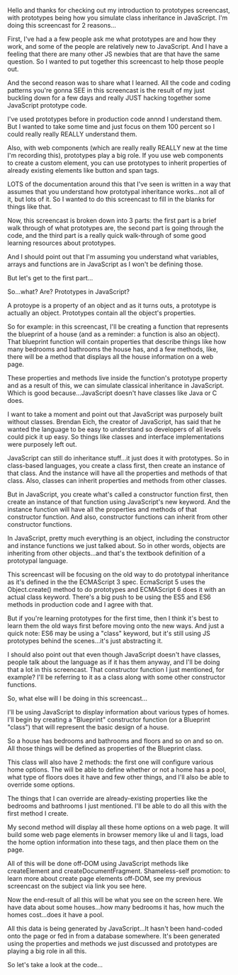Hello and thanks for checking out my introduction to prototypes screencast, with prototypes being how you simulate class inheritance in JavaScript. I'm doing this screencast for 2 reasons...

First, I've had a a few people ask me what prototypes are and how they work, and some of the people are relatively new to JavaScript. And I have a feeling that there are many other JS newbies that are that have the same question. So I wanted to put together this screencast to help those people out.

And the second reason was to share what I learned. All the code and coding patterns you're gonna SEE in this screencast is the result of my just buckling down for a few days and really JUST hacking together some JavaScript prototype code.

I've used prototypes before in production code annnd I understand them. But I wanted to take some time and just focus on them 100 percent so I could really really REALLY understand them.

Also, with web components (which are really really REALLY new at the time I'm recording this), prototypes play a big role. If you use web components to create a custom element, you can use prototypes to inherit properties of already existing elements like button and span tags.

LOTS of the documentation around this that I've seen is written in a way that assumes that you understand how prototypal inheritance works...not all of it, but lots of it. So I wanted to do this screencast to fill in the blanks for things like that.

Now, this screencast is broken down into 3 parts: the first part is a brief walk through of what prototypes are, the second part is going through the code, and the third part is a really quick walk-through of some good learning resources about prototypes. 

And I should point out that I'm assuming you understand what variables, arrays and functions are in JavaScript as I won't be defining those.

But let's get to the first part...

So...what? Are? Prototypes in JavaScript?

A protoype is a property of an object and as it turns outs, a prototype is actually an object. Prototypes contain all the object's properties.

So for example: in this screencast, I'll be creating a function that represents the blueprint of a house (and as a reminder: a function is also an object). That blueprint function will contain properties that describe things like how many bedrooms and bathrooms the house has, and a few methods, like, there will be a method that displays all the house information on a web page.

These properties and methods live inside the function's prototype property and as a result of this, we can simulate classical inheritance in JavaScript.  Which is good because...JavaScript doesn't have classes like Java or C does.

I want to take a moment and point out that JavaScript was purposely built without classes.  Brendan Eich, the creator of JavaScript, has said that he wanted the language to be easy to understand so developers of all levels could pick it up easy. So things like classes and interface implementations were purposely left out.

JavaScript can still do inheritance stuff...it just does it with prototypes. So in class-based languages, you create a class first, then create an instance of that class. And the instance will have all the properties and methods of that class. Also, classes can inherit properties and methods from other classes.

But in JavaScript, you create what's called a constructor function first, then create an instance of that function using JavaScript's new keyword. And the instance function will have all the properties and methods of that constructor function. And also, constructor functions can inherit from other constructor functions. 

In JavaScript, pretty much everything is an object, including the constructor and instance functions we just talked about. So in other words, objects are inheriting from other objects...and that's the textbook definition of a prototypal language.

This screencast will be focusing on the old way to do prototypal inheritance as it's defined in the the ECMAScript 3 spec.  EcmaScript 5 uses the Object.create() method to do prototypes and ECMAScript 6 does it with an actual class keyword. There's a big push to be using the ES5 and ES6 methods in production code and I agree with that.

But if you're learning prototypes for the first time, then I think it's best to learn them the old ways first before moving onto the new ways. And just a quick note: ES6 may be using a "class" keyword, but it's still using JS prototypes behind the scenes...it's just abstracting it.

I should also point out that even though JavaScript doesn't have classes, people talk about the language as if it has them anyway, and I'll be doing that a lot in this screencast. That constructor function I just mentioned, for example? I'll be referring to it as a class along with some other constructor functions.

So, what else will I be doing in this screencast...

I'll be using JavaScript to display information about various types of homes.  I'll begin by creating a "Blueprint" constructor function (or a Blueprint "class") that will represent the basic design of a house.

So a house has bedrooms and bathrooms and floors and so on and so on. All those things will be defined as properties of the Blueprint class.

This class will also have 2 methods: the first one will configure various home options. The will be able to define whether or not a home has a pool, what type of floors does it have and few other things, and I'll also be able to override some options. 

The things that I can override are already-existing properties like the bedrooms and bathrooms I just mentioned.  I'll be able to do all this with the first method I create.

My second method will display all these home options on a web page. It will build some web page elements in browser memory like ul and li tags, load the home option information into these tags, and then place them on the page.

All of this will be done off-DOM using JavaScript methods like createElement and createDocumentFragment. Shameless-self promotion: to learn more about create page elements off-DOM, see my previous screencast on the subject via link you see here.

Now the end-result of all this will be what you see on the screen here. We have data about some houses...how many bedrooms it has, how much the homes cost...does it have a pool.

All this data is being generated by JavaScript...It hasn't been hand-coded onto the page or fed in from a database somewhere. It's been generated using the properties and methods we just discussed and prototypes are playing a big role in all this.

So let's take a look at the code...